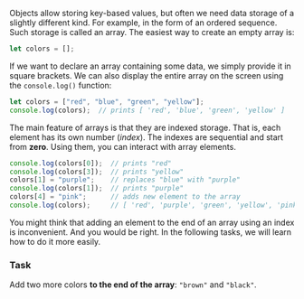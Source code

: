 Objects allow storing key-based values, but often we need data storage of a slightly different kind. 
For example, in the form of an ordered sequence. Such storage is called an array. The easiest way to create an empty array is:
```javascript
let colors = [];
```

If we want to declare an array containing some data, we simply provide it in square brackets. 
We can also display the entire array on the screen using the `console.log()` function:

```javascript
let colors = ["red", "blue", "green", "yellow"];
console.log(colors);  // prints [ 'red', 'blue', 'green', 'yellow' ]
```

The main feature of arrays is that they are indexed storage. That is, each element has its own number (_index_). The indexes are sequential and start from **zero**. Using them, you can interact with array elements.
```javascript
console.log(colors[0]);  // prints "red"
console.log(colors[3]);  // prints "yellow"
colors[1] = "purple";    // replaces "blue" with "purple"
console.log(colors[1]);  // prints "purple"
colors[4] = "pink";      // adds new element to the array
console.log(colors);     // [ 'red', 'purple', 'green', 'yellow', 'pink' ]
```

You might think that adding an element to the end of an array using an index is inconvenient. And you would be right. In the following tasks, we will learn how to do it more easily.

### Task
Add two more colors **to the end of the array**: `"brown"` and `"black"`.
